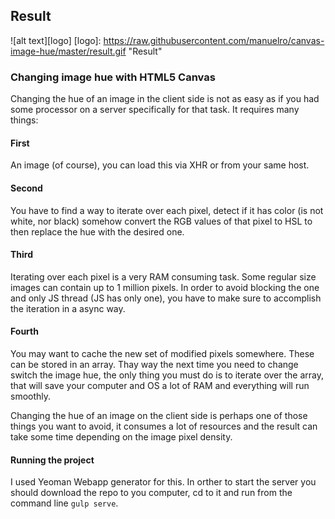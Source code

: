 ## Result
![alt text][logo]
[logo]: https://raw.githubusercontent.com/manuelro/canvas-image-hue/master/result.gif "Result"

### Changing image hue with HTML5 Canvas
Changing the hue of an image in the client side is not as easy as if you had some processor on a server specifically for that task. It requires many things:

#### First
An image (of course), you can load this via XHR or from your same host.

#### Second
You have to find a way to iterate over each pixel, detect if it has color (is not white, nor black) somehow convert the RGB values of that pixel to HSL to then replace the hue with the desired one.

#### Third
Iterating over each pixel is a very RAM consuming task. Some regular size images can contain up to 1 million pixels. In order to avoid blocking the one and only JS thread (JS has only one), you have to make sure to accomplish the iteration in a async way.

#### Fourth
You may want to cache the new set of modified pixels somewhere. These can be stored in an array. Thay way the next time you need to change switch the image hue, the only thing you must do is to iterate over the array, that will save your computer and OS a lot of RAM and everything will run smoothly.

Changing the hue of an image on the client side is perhaps one of those things you want to avoid, it consumes a lot of resources and the result can take some time depending on the image pixel density.

#### Running the project
I used Yeoman Webapp generator for this. In orther to start the server you should download the repo to you computer, cd to it and run from the command line `gulp serve`.
